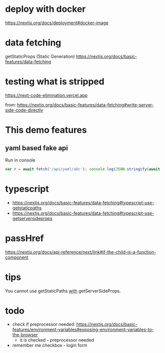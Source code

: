 # deploy with docker

https://nextjs.org/docs/deployment#docker-image

# data fetching
getStaticProps (Static Generation)
https://nextjs.org/docs/basic-features/data-fetching

# testing what is stripped
https://next-code-elimination.vercel.app

from: https://nextjs.org/docs/basic-features/data-fetching#write-server-side-code-directly

# This demo features
## yaml based fake api

Run in console
```js
var r = await fetch('/api/yaml/abc'); console.log(JSON.stringify(await r.json(), null, 4))
```

# typescript
- https://nextjs.org/docs/basic-features/data-fetching#typescript-use-getstaticpaths
- https://nextjs.org/docs/basic-features/data-fetching#typescript-use-getserversideprops

# passHref
https://nextjs.org/docs/api-reference/next/link#if-the-child-is-a-function-component

# tips

You cannot use getStaticPaths [with](https://nextjs.org/docs/basic-features/data-fetching#technical-details-1) getServerSideProps.

# todo
- check if preprocessor needed: https://nextjs.org/docs/basic-features/environment-variables#exposing-environment-variables-to-the-browser
    - it is checked - preprocessor needed
- remember me checkbox - login form
